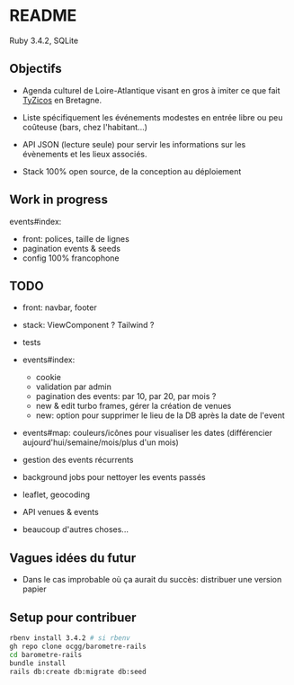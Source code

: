 # README

Ruby 3.4.2, SQLite

## Objectifs

- Agenda culturel de Loire-Atlantique visant en gros à imiter ce que fait [TyZicos](https://www.tyzicos.com/) en Bretagne.

- Liste spécifiquement les événements modestes en entrée libre ou peu coûteuse (bars, chez l'habitant...)

- API JSON (lecture seule) pour servir les informations sur les évènements et les lieux associés.

- Stack 100% open source, de la conception au déploiement

## Work in progress

events#index:

- front: polices, taille de lignes
- pagination events & seeds
- config 100% francophone

## TODO

- front: navbar, footer
- stack: ViewComponent ? Tailwind ?

- tests

- events#index:
  - cookie
  - validation par admin
  - pagination des events: par 10, par 20, par mois ?
  - new & edit turbo frames, gérer la création de venues
  - new: option pour supprimer le lieu de la DB après la date de l'event

- events#map: couleurs/icônes pour visualiser les dates (différencier aujourd'hui/semaine/mois/plus d'un mois)

- gestion des events récurrents
- background jobs pour nettoyer les events passés

- leaflet, geocoding

- API venues & events

- beaucoup d'autres choses...

## Vagues idées du futur

- Dans le cas improbable où ça aurait du succès: distribuer une version papier

## Setup pour contribuer

```bash
rbenv install 3.4.2 # si rbenv
gh repo clone ocgg/barometre-rails
cd barometre-rails
bundle install
rails db:create db:migrate db:seed
```
